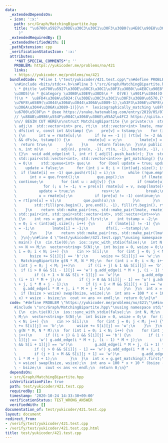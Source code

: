 ```yaml
---
data:
  _extendedDependsOn:
  - icon: ':x:'
    path: src/Graph/MatchingBipartite.hpp
    title: "\u6700\u5927\u30DE\u30C3\u30C1\u30F3\u30B0(\u4E8C\u90E8\u30B0\u30E9\u30D5\
      )"
  _extendedRequiredBy: []
  _extendedVerifiedWith: []
  _pathExtension: cpp
  _verificationStatusIcon: ':x:'
  attributes:
    '*NOT_SPECIAL_COMMENTS*': ''
    PROBLEM: https://yukicoder.me/problems/no/421
    links:
    - https://yukicoder.me/problems/no/421
  bundledCode: "#line 1 \"test/yukicoder/421.test.cpp\"\n#define PROBLEM \"https://yukicoder.me/problems/no/421\"\
    \n#include <bits/stdc++.h>\n#line 3 \"src/Graph/MatchingBipartite.hpp\"\n/**\n\
    \ * @title \u6700\u5927\u30DE\u30C3\u30C1\u30F3\u30B0(\u4E8C\u90E8\u30B0\u30E9\
    \u30D5)\n * @category \u30B0\u30E9\u30D5\n *  O(VE) \u901F\u3044(O(E\u221AV)\u4E26\
    ?)\n *  \u8FD4\u308A\u5024:{\u30DE\u30C3\u30C1\u30F3\u30B0\u6570,{\u5DE6\u306E\
    \u76F8\u65B9(\u3044\u306A\u3044\u306A\u3089-1),\u53F3\u306E\u76F8\u65B9(\u3044\
    \u306A\u3044\u306A\u3089-1)}}\n *  lexicographically_matching \u8F9E\u66F8\u9806\
    \u6700\u5C0F\n * @see https://snuke.hatenablog.com/entry/2019/05/07/013609\n */\n\
    // \u88AB\u8986\u554F\u984C\u3068\u306E\u95A2\u4FC2 https://qiita.com/drken/items/7f98315b56c95a6181a4\n\
    \n// BEGIN CUT HERE\n\nstruct MatchingBipartite {\n private:\n  std::vector<std::vector<int>>\
    \ adj;\n  std::vector<int> pre, rt;\n  std::vector<int> lmate, rmate;\n\n  bool\
    \ dfs(int v, const int &tstamp) {\n    pre[v] = tstamp;\n    for (int u : adj[v])\
    \ {\n      int w = rmate[u];\n      if (w == -1 || (rt[w] != -2 && pre[w] != tstamp\
    \ && dfs(w, tstamp))) {\n        rmate[u] = v;\n        lmate[v] = u;\n      \
    \  return true;\n      }\n    }\n    return false;\n  }\n\n public:\n  MatchingBipartite(int\
    \ n, int m)\n      : adj(n), pre(n, -1), rt(n, -1), lmate(n, -1), rmate(m, -1)\
    \ {}\n  void add_edge(int l, int r) { adj[l].push_back(r); }\n  std::pair<int,\
    \ std::pair<std::vector<int>, std::vector<int>>> get_matching() {\n    int res\
    \ = 0;\n    std::queue<int> que;\n    for (bool update = true; update;) {\n  \
    \    update = false;\n      for (int i = 0; i < (int)adj.size(); i++)\n      \
    \  if (lmate[i] == -1) que.push(rt[i] = i);\n      while (!que.empty()) {\n  \
    \      int v = que.front();\n        que.pop();\n        if (lmate[rt[v]] != -1)\
    \ continue;\n        for (int u : adj[v]) {\n          if (rmate[u] == -1) {\n\
    \            for (; u != -1; v = pre[v]) rmate[u] = v, swap(lmate[v], u);\n  \
    \          update = true;\n            res++;\n            break;\n          }\n\
    \          u = rmate[u];\n          if (pre[u] != -1) continue;\n          rt[u]\
    \ = rt[pre[u] = v];\n          que.push(u);\n        }\n      }\n      if (update)\n\
    \        std::fill(pre.begin(), pre.end(), -1), fill(rt.begin(), rt.end(), -1);\n\
    \    }\n    return std::make_pair(res, std::make_pair(lmate, rmate));\n  }\n \
    \ std::pair<int, std::pair<std::vector<int>, std::vector<int>>>\n  lexicographically_matching()\
    \ {\n    int res = get_matching().first;\n    int tstamp = -2;\n    for (int i\
    \ = 0; i < (int)adj.size(); i++) {\n      if (lmate[i] != -1) {\n        rmate[lmate[i]]\
    \ = -1;\n        lmate[i] = -1;\n        dfs(i, --tstamp);\n        rt[i] = -2;\n\
    \      }\n    }\n    return std::make_pair(res, std::make_pair(lmate, rmate));\n\
    \  }\n};\n#line 4 \"test/yukicoder/421.test.cpp\"\nusing namespace std;\n\nsigned\
    \ main() {\n  cin.tie(0);\n  ios::sync_with_stdio(false);\n  int N, M;\n  cin\
    \ >> N >> M;\n  vector<string> S(N);\n  int bsize = 0, wsize = 0;\n  for (int\
    \ i = 0; i < N; i++) {\n    cin >> S[i];\n    for (int j = 0; j < M; j++) {\n\
    \      bsize += S[i][j] == 'b';\n      wsize += S[i][j] == 'w';\n    }\n  }\n\
    \  MatchingBipartite g(N * M, N * M);\n  for (int i = 0; i < N; i++) {\n    for\
    \ (int j = 0; j < M; j++)\n      if ((i + j) & 1 && S[i][j] == 'b') {\n      \
    \  if (i > 0 && S[i - 1][j] == 'w') g.add_edge(i * M + j, (i - 1) * M + j);\n\
    \        if (i + 1 < N && S[i + 1][j] == 'w')\n          g.add_edge(i * M + j,\
    \ (i + 1) * M + j);\n        if (j > 0 && S[i][j - 1] == 'w') g.add_edge(i * M\
    \ + j, i * M + j - 1);\n        if (j + 1 < M && S[i][j + 1] == 'w')\n       \
    \   g.add_edge(i * M + j, i * M + j + 1);\n      }\n  }\n  int x = g.get_matching().first;\n\
    \  if (bsize > wsize) swap(bsize, wsize);\n  int ans = 100 * x + 10 * (bsize -\
    \ x) + wsize - bsize;\n  cout << ans << endl;\n  return 0;\n}\n"
  code: "#define PROBLEM \"https://yukicoder.me/problems/no/421\"\n#include <bits/stdc++.h>\n\
    #include \"src/Graph/MatchingBipartite.hpp\"\nusing namespace std;\n\nsigned main()\
    \ {\n  cin.tie(0);\n  ios::sync_with_stdio(false);\n  int N, M;\n  cin >> N >>\
    \ M;\n  vector<string> S(N);\n  int bsize = 0, wsize = 0;\n  for (int i = 0; i\
    \ < N; i++) {\n    cin >> S[i];\n    for (int j = 0; j < M; j++) {\n      bsize\
    \ += S[i][j] == 'b';\n      wsize += S[i][j] == 'w';\n    }\n  }\n  MatchingBipartite\
    \ g(N * M, N * M);\n  for (int i = 0; i < N; i++) {\n    for (int j = 0; j < M;\
    \ j++)\n      if ((i + j) & 1 && S[i][j] == 'b') {\n        if (i > 0 && S[i -\
    \ 1][j] == 'w') g.add_edge(i * M + j, (i - 1) * M + j);\n        if (i + 1 < N\
    \ && S[i + 1][j] == 'w')\n          g.add_edge(i * M + j, (i + 1) * M + j);\n\
    \        if (j > 0 && S[i][j - 1] == 'w') g.add_edge(i * M + j, i * M + j - 1);\n\
    \        if (j + 1 < M && S[i][j + 1] == 'w')\n          g.add_edge(i * M + j,\
    \ i * M + j + 1);\n      }\n  }\n  int x = g.get_matching().first;\n  if (bsize\
    \ > wsize) swap(bsize, wsize);\n  int ans = 100 * x + 10 * (bsize - x) + wsize\
    \ - bsize;\n  cout << ans << endl;\n  return 0;\n}"
  dependsOn:
  - src/Graph/MatchingBipartite.hpp
  isVerificationFile: true
  path: test/yukicoder/421.test.cpp
  requiredBy: []
  timestamp: '2020-10-24 14:33:30+09:00'
  verificationStatus: TEST_WRONG_ANSWER
  verifiedWith: []
documentation_of: test/yukicoder/421.test.cpp
layout: document
redirect_from:
- /verify/test/yukicoder/421.test.cpp
- /verify/test/yukicoder/421.test.cpp.html
title: test/yukicoder/421.test.cpp
---
```

